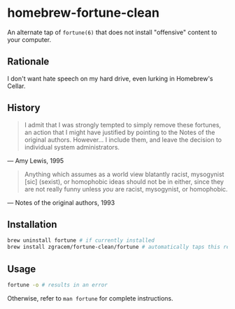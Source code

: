 # homebrew-fortune-clean

An alternate tap of `fortune(6)` that does not install "offensive" content to
your computer.

## Rationale

I don't want hate speech on my hard drive, even lurking in Homebrew's Cellar.

## History

> I admit that I was strongly tempted to simply remove these fortunes, an
> action that I might have justified by pointing to the Notes of the original
> authors. However... I include them, and leave the decision to individual
> system administrators.

— Amy Lewis, 1995

> Anything which assumes as a world view blatantly racist, mysogynist [sic]
> (sexist), or homophobic ideas should not be in either, since they are not
> really funny unless *you* are racist, mysogynist, or homophobic.

— Notes of the original authors, 1993

## Installation

```sh
brew uninstall fortune # if currently installed
brew install zgracem/fortune-clean/fortune # automatically taps this repo
```

## Usage

```sh
fortune -o # results in an error
```

Otherwise, refer to `man fortune` for complete instructions.
